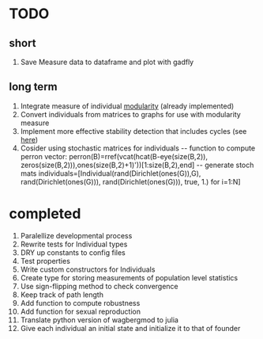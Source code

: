 # TODO

## short

1. Save Measure data to dataframe and plot with gadfly

## long term

1. Integrate measure of individual [modularity][1] (already implemented)
1. Convert individuals from matrices to graphs for use with modularity measure
1. Implement more effective stability detection that includes cycles (see [here](http://dx.plos.org/10.1371/journal.pone.0034285))
1. Cosider using stochastic matrices for individuals -- function to compute perron vector: perron(B)=rref(vcat(hcat(B-eye(size(B,2)), zeros(size(B,2))),ones(size(B,2)+1)'))[1:size(B,2),end] -- generate stoch mats individuals=[Individual(rand(Dirichlet(ones(G)),G), rand(Dirichlet(ones(G))), rand(Dirichlet(ones(G))), true, 1.) for i=1:N]

# completed

1. Paralellize developmental process
1. Rewrite tests for Individual types
1. DRY up constants to config files
1. Test properties
1. Write custom constructors for Individuals
1. Create type for storing measurements of population level statistics
1. Use sign-flipping method to check convergence
1. Keep track of path length
1. Add function to compute robustness
1. Add function for sexual reproduction
1. Translate python version of wagbergmod to julia
1. Give each individual an initial state and initialize it to that of founder


[1]: http://igraph.sourceforge.net/doc/python/igraph.GraphBase-class.html#modularity
